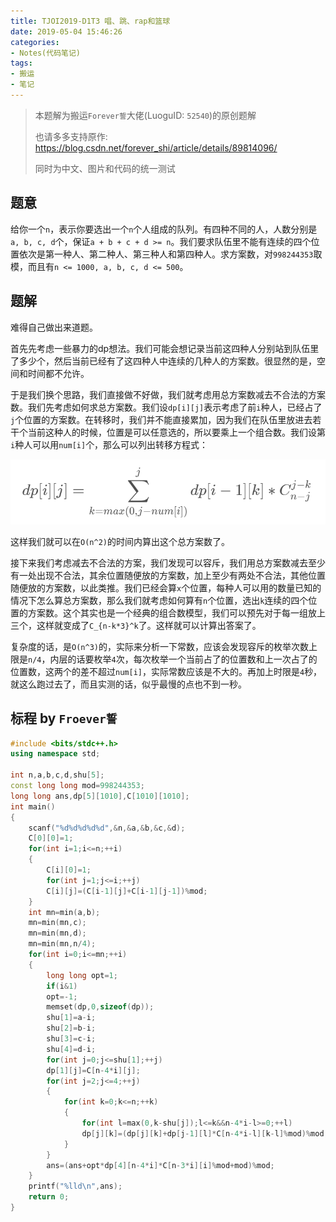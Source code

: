 ```yaml
---
title: TJOI2019-D1T3 唱、跳、rap和篮球
date: 2019-05-04 15:46:26
categories:
- Notes(代码笔记)
tags:
- 搬运
- 笔记
---
```


> 本题解为搬运`Forever誓`大佬(LuoguID: `52540`)的原创题解
>
> 也请多多支持原作: https://blog.csdn.net/forever_shi/article/details/89814096/
>
> 同时为中文、图片和代码的统一测试

## 题意

给你一个`n`，表示你要选出一个`n`个人组成的队列。有四种不同的人，人数分别是`a, b, c, d`个，保证`a + b + c + d >= n`。我们要求队伍里不能有连续的四个位置依次是第一种人、第二种人、第三种人和第四种人。求方案数，对`998244353`取模，而且有`n <= 1000, a, b, c, d <= 500`。

## 题解

难得自己做出来道题。

首先先考虑一些暴力的dp想法。我们可能会想记录当前这四种人分别站到队伍里了多少个，然后当前已经有了这四种人中连续的几种人的方案数。很显然的是，空间和时间都不允许。

于是我们换个思路，我们直接做不好做，我们就考虑用总方案数减去不合法的方案数。我们先考虑如何求总方案数。我们设`dp[i][j]`表示考虑了前`i`种人，已经占了`j`个位置的方案数。在转移时，我们并不能直接累加，因为我们在队伍里放进去若干个当前这种人的时候，位置是可以任意选的，所以要乘上一个组合数。我们设第`i`种人可以用`num[i]`个，那么可以列出转移方程式：

![](LuoguP5339/Equation.jpeg)

这样我们就可以在`O(n^2)`的时间内算出这个总方案数了。

接下来我们考虑减去不合法的方案，我们发现可以容斥，我们用总方案数减去至少有一处出现不合法，其余位置随便放的方案数，加上至少有两处不合法，其他位置随便放的方案数，以此类推。我们已经会算`x`个位置，每种人可以用的数量已知的情况下怎么算总方案数，那么我们就考虑如何算有`n`个位置，选出`k`连续的四个位置的方案数。这个其实也是一个经典的组合数模型，我们可以预先对于每一组放上三个，这样就变成了`C_{n-k*3}^k`了。这样就可以计算出答案了。

复杂度的话，是`O(n^3)`的，实际来分析一下常数，应该会发现容斥的枚举次数上限是`n/4`，内层的话要枚举`4`次，每次枚举一个当前占了的位置数和上一次占了的位置数，这两个的差不超过`num[i]`，实际常数应该是不大的。再加上时限是`4`秒，就这么跑过去了，而且实测的话，似乎最慢的点也不到一秒。

## 标程 by `Froever誓`

```cpp
#include <bits/stdc++.h>
using namespace std;

int n,a,b,c,d,shu[5];
const long long mod=998244353;
long long ans,dp[5][1010],C[1010][1010];
int main()
{
	scanf("%d%d%d%d%d",&n,&a,&b,&c,&d);
	C[0][0]=1;
	for(int i=1;i<=n;++i)
	{
		C[i][0]=1;
		for(int j=1;j<=i;++j)
		C[i][j]=(C[i-1][j]+C[i-1][j-1])%mod;
	}
	int mn=min(a,b);
	mn=min(mn,c);
	mn=min(mn,d);
	mn=min(mn,n/4);
	for(int i=0;i<=mn;++i)
	{
		long long opt=1;
		if(i&1)
		opt=-1;
		memset(dp,0,sizeof(dp));
		shu[1]=a-i;
		shu[2]=b-i;
		shu[3]=c-i;
		shu[4]=d-i;
		for(int j=0;j<=shu[1];++j)
		dp[1][j]=C[n-4*i][j];
		for(int j=2;j<=4;++j)
		{
			for(int k=0;k<=n;++k)
			{
				for(int l=max(0,k-shu[j]);l<=k&&n-4*i-l>=0;++l)
				dp[j][k]=(dp[j][k]+dp[j-1][l]*C[n-4*i-l][k-l]%mod)%mod;
			}
		}
		ans=(ans+opt*dp[4][n-4*i]*C[n-3*i][i]%mod+mod)%mod;
	}
	printf("%lld\n",ans);
	return 0;
}
```
